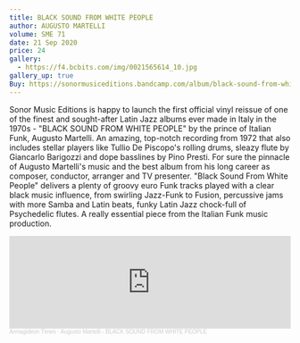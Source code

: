 ```yaml
---
title: BLACK SOUND FROM WHITE PEOPLE
author: AUGUSTO MARTELLI
volume: SME 71
date: 21 Sep 2020
price: 24
gallery:
  - https://f4.bcbits.com/img/0021565614_10.jpg
gallery_up: true
Buy: https://sonormusiceditions.bandcamp.com/album/black-sound-from-white-people
---
```


Sonor Music Editions is happy to launch the first official vinyl reissue of one of the finest and sought-after Latin Jazz albums ever made in Italy in the 1970s - "BLACK SOUND FROM WHITE PEOPLE" by the prince of Italian Funk, Augusto Martelli.
An amazing, top-notch recording from 1972 that also includes stellar players like Tullio De Piscopo's rolling drums, sleazy flute by Giancarlo Barigozzi and dope basslines by Pino Presti. For sure the pinnacle of Augusto Martelli's music and the best album from his long career as composer, conductor, arranger and TV presenter. "Black Sound From White People" delivers a plenty of groovy euro Funk tracks played with a clear black music influence, from swirling Jazz-Funk to Fusion, percussive jams with more Samba and Latin beats, funky Latin Jazz chock-full of Psychedelic flutes. A really essential piece from the Italian Funk music production.

<iframe width="100%" height="166" scrolling="no" frameborder="no" allow="autoplay" src="https://w.soundcloud.com/player/?url=https%3A//api.soundcloud.com/tracks/890390917&color=%23604c44&auto_play=false&hide_related=true&show_comments=false&show_user=true&show_reposts=false&show_teaser=false"></iframe><div style="font-size: 10px; color: #cccccc;line-break: anywhere;word-break: normal;overflow: hidden;white-space: nowrap;text-overflow: ellipsis; font-family: Interstate,Lucida Grande,Lucida Sans Unicode,Lucida Sans,Garuda,Verdana,Tahoma,sans-serif;font-weight: 100;"><a href="https://soundcloud.com/armagideon-times" title="Armagideon Times" target="_blank" style="color: #cccccc; text-decoration: none;">Armagideon Times</a> · <a href="https://soundcloud.com/armagideon-times/augusto-martelli-black-sound-from-white-people" title="Augusto Martelli - BLACK SOUND FROM WHITE PEOPLE" target="_blank" style="color: #cccccc; text-decoration: none;">Augusto Martelli - BLACK SOUND FROM WHITE PEOPLE</a></div>

